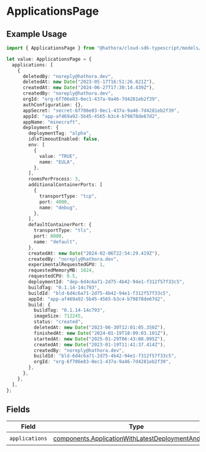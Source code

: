 # ApplicationsPage

## Example Usage

```typescript
import { ApplicationsPage } from "@hathora/cloud-sdk-typescript/models/components";

let value: ApplicationsPage = {
  applications: [
    {
      deletedBy: "noreply@hathora.dev",
      deletedAt: new Date("2023-05-17T16:51:26.821Z"),
      createdAt: new Date("2024-06-27T17:30:14.439Z"),
      createdBy: "noreply@hathora.dev",
      orgId: "org-6f706e83-0ec1-437a-9a46-7d4281eb2f39",
      authConfiguration: {},
      appSecret: "secret-6f706e83-0ec1-437a-9a46-7d4281eb2f39",
      appId: "app-af469a92-5b45-4565-b3c4-b79878de67d2",
      appName: "minecraft",
      deployment: {
        deploymentTag: "alpha",
        idleTimeoutEnabled: false,
        env: [
          {
            value: "TRUE",
            name: "EULA",
          },
        ],
        roomsPerProcess: 3,
        additionalContainerPorts: [
          {
            transportType: "tcp",
            port: 4000,
            name: "debug",
          },
        ],
        defaultContainerPort: {
          transportType: "tls",
          port: 8000,
          name: "default",
        },
        createdAt: new Date("2024-02-06T22:54:29.419Z"),
        createdBy: "noreply@hathora.dev",
        experimentalRequestedGPU: 1,
        requestedMemoryMB: 1024,
        requestedCPU: 0.5,
        deploymentId: "dep-6d4c6a71-2d75-4b42-94e1-f312f57f33c5",
        buildTag: "0.1.14-14c793",
        buildId: "bld-6d4c6a71-2d75-4b42-94e1-f312f57f33c5",
        appId: "app-af469a92-5b45-4565-b3c4-b79878de67d2",
        build: {
          buildTag: "0.1.14-14c793",
          imageSize: 712245,
          status: "created",
          deletedAt: new Date("2023-06-30T12:01:05.350Z"),
          finishedAt: new Date("2024-01-19T18:09:03.101Z"),
          startedAt: new Date("2025-01-29T06:43:08.095Z"),
          createdAt: new Date("2023-01-19T11:41:37.414Z"),
          createdBy: "noreply@hathora.dev",
          buildId: "bld-6d4c6a71-2d75-4b42-94e1-f312f57f33c5",
          orgId: "org-6f706e83-0ec1-437a-9a46-7d4281eb2f39",
        },
      },
    },
  ],
};
```

## Fields

| Field                                                                                                                      | Type                                                                                                                       | Required                                                                                                                   | Description                                                                                                                |
| -------------------------------------------------------------------------------------------------------------------------- | -------------------------------------------------------------------------------------------------------------------------- | -------------------------------------------------------------------------------------------------------------------------- | -------------------------------------------------------------------------------------------------------------------------- |
| `applications`                                                                                                             | [components.ApplicationWithLatestDeploymentAndBuild](../../models/components/applicationwithlatestdeploymentandbuild.md)[] | :heavy_check_mark:                                                                                                         | N/A                                                                                                                        |